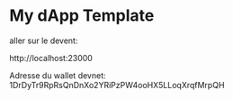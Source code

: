 # My dApp Template

aller sur le devent:

http://localhost:23000

Adresse du wallet devnet:
1DrDyTr9RpRsQnDnXo2YRiPzPW4ooHX5LLoqXrqfMrpQH
